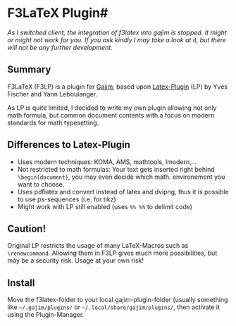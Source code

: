 # F3LaTeX Plugin#

*As I switched client, the integration of f3latex into gajim is stopped. It might or might not work for you. If you ask kindly I may take a look at
  it, but there will not be any further development.*

## Summary ##

F3LaTeX (F3LP) is a plugin for [Gajim][1], based upon [Latex-Plugin][2] (LP) by Yves Fischer and Yann Leboulanger.

As LP is quite limited, I decided to write my own plugin allowing not only math formula, but common document contents with a focus on modern standards for math typesetting.

## Differences to Latex-Plugin ##

* Uses modern techniques: KOMA, AMS, mathtools, lmodern,…
* Not restricted to math formulas: Your text gets inserted right behind `\begin{document}`, you may even decide which math. environement you want to choose.
* Uses pdflatex and convert instead of latex and dvipng, thus it is possible to use ps-sequences (i.e. for tikz)
* Might work with LP still enabled (uses `%% %%` to delimit code)

## Caution! ##

Original LP restricts the usage of many LaTeX-Macros such as `\renewcommand`. Allowing them in F3LP gives much more possibilities, but may be a security risk. Usage at your own risk!

## Install ##

Move the f3latex-folder to your local gajim-plugin-folder (usually something like `~/.gajim/plugins/` or `~/.local/share/gajim/plugins/`, then activate it using the Plugin-Manager.

[1]: http://gajim.org/ "Gajim"
[2]: https://trac-plugins.gajim.org/wiki/LatexPlugin "Latex Plugin"
